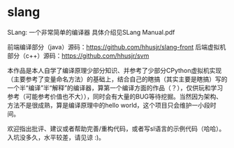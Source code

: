 # slang
SLang: 一个非常简单的编译器
具体介绍见SLang Manual.pdf

前端编译部分（java）源码：https://github.com/hhusjr/slang-front
后端虚拟机部分（c++）源码：https://github.com/hhusjr/svm

本作品是本人自学了编译原理少部分知识、并参考了少部分CPython虚拟机实现（主要参考了变量命名方法）的基础上，结合自己的瞎搞（其实主要是瞎搞）写的一个半“编译”半“解释”的编译器，算第一个编译方面的作品（？），仅供玩和学习参考（可能参考价值也不大）），同时会有大量的BUG等待挖掘。当然因为架构、方法不是很成熟，算是编译原理中的hello world，这个项目只会维护一小段时间。

欢迎指出批评、建议或者帮助完善/重构代码，或者写sl语言的示例代码（哈哈）。入坑没多久，水平较差，请见谅 :)。
